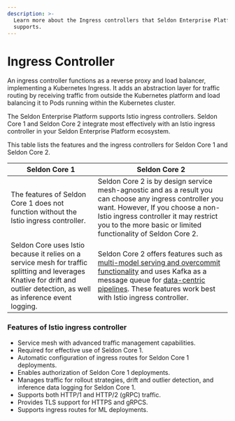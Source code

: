 ```yaml
---
description: >-
  Learn more about the Ingress controllers that Seldon Enterprise Platform
  supports.
---
```


# Ingress Controller

An ingress controller functions as a reverse proxy and load balancer, implementing a Kubernetes Ingress. It adds an abstraction layer for traffic routing by receiving traffic from outside the Kubernetes platform and load balancing it to Pods running within the Kubernetes cluster.

The Seldon Enterprise Platform supports Istio ingress controllers. Seldon Core 1 and Seldon Core 2 integrate most effectively with an Istio ingress controller in your Seldon Enterprise Platform ecosystem.

This table lists the features and the ingress controllers for Seldon Core 1 and Seldon Core 2.

<table><thead><tr><th width="252">Seldon Core 1</th><th width="415">Seldon Core 2</th></tr></thead><tbody><tr><td>The features of Seldon Core 1 does not function without the Istio ingress controller.</td><td>Seldon Core 2 is by design service mesh-agnostic and as a result you can choose any ingress controller you want. However, If you choose a non-Istio ingress controller it may restrict you to the more basic or limited functionality of Seldon Core 2.</td></tr><tr><td>Seldon Core uses Istio because it relies on a service mesh for traffic splitting and leverages Knative for drift and outlier detection, as well as inference event logging.</td><td>Seldon Core 2 offers features such as  <a href="https://www.seldon.io/news/seldon-deploy-advanced-released">multi-model serving and overcommit functionality</a> and uses Kafka as a message queue for <a href="https://www.seldon.io/news/seldon-deploy-advanced-released">data-centric pipelines</a>. These features work best with Istio ingress controller.</td></tr></tbody></table>

### Features of Istio ingress controller  <a href="#ingress-controller-comparison" id="ingress-controller-comparison"></a>

* Service mesh with advanced traffic management capabilities.
* Required for effective use of Seldon Core 1.
* Automatic configuration of ingress routes for Seldon Core 1 deployments.
* Enables authorization of Seldon Core 1 deployments.
* Manages traffic for rollout strategies, drift and outlier detection, and inference data logging for Seldon Core 1.
* Supports both HTTP/1 and HTTP/2 (gRPC) traffic.
* Provides TLS support for HTTPS and gRPCS.
* Supports ingress routes for  ML deployments.
